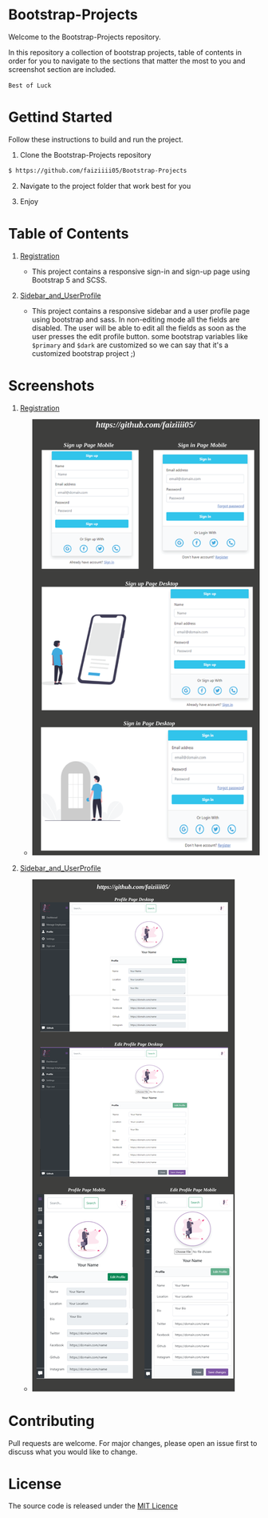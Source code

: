 # Bootstrap-Projects

Welcome to the Bootstrap-Projects repository.

In this repository a collection of bootstrap projects, table of contents in order for you to navigate to the sections that matter the most to you and screenshot section are included.

`Best of Luck`

# Gettind Started

Follow these instructions to build and run the project.

1. Clone the Bootstrap-Projects repository

```sh
$ https://github.com/faiziiii05/Bootstrap-Projects
```

2. Navigate to the project folder that work best for you

3. Enjoy

# Table of Contents

1. [Registration](/1_Registration/)

   - This project contains a responsive sign-in and sign-up page using Bootstrap 5 and SCSS.

2. [Sidebar_and_UserProfile](/2_Sidebar_and_user_profile/)
   - This project contains a responsive sidebar and a user profile page using bootstrap and sass. In non-editing mode all the fields are disabled. The user will be able to edit all the fields as soon as the user presses the edit profile button. some bootstrap variables like `$primary` and `$dark` are customized so we can say that it's a customized bootstrap project ;)

# Screenshots

1. [Registration](/Registration/)

   - ![Registration](/screenshots/1_Registration/1_registration.png)

2. [Sidebar_and_UserProfile](/2_Sidebar_and_user_profile/)

   - ![Sidebar_and_user_profile](/screenshots/2_Sidebar_and_user_profile/2_Sidebar_and_user_profile.png)

# Contributing

Pull requests are welcome. For major changes, please open an issue first to discuss what you would like to change.

# License

The source code is released under the [MIT Licence](/LICENSE)
